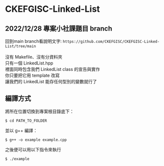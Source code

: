 # CKEFGISC-Linked-List
## 2022/12/28 專案小社課題目 branch
回到main branch看說明文字: `https://github.com/CKEFGISC/CKEFGISC-Linked-List/tree/main` <br>
<br>
沒有 Makefile、沒有分資料夾<br>
只有一個 LinkedList.hpp<br>
裡面同時包含我們 LinkedList class 的宣告與實作<br>
你只要把它用 template 改寫<br>
讓我們的 LinkedList 能存任何型別的變數就行了<br>
## 編譯方式
將所在位置切換到專案根目錄底下：<br>
```
$ cd PATH_TO_FOLDER
```
並以 g++ 編譯：<br>
```
$ g++ -o example example.cpp
```
之後便可以用以下指令來執行<br>
```
$ ./example
```
